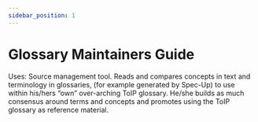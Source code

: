 ```yaml
---
sidebar_position: 1
---
```


# Glossary Maintainers Guide

Uses: Source management tool. Reads and compares concepts in text and terminology in glossaries, (for example generated by Spec-Up) to use within his/hers “own” over-arching ToIP glossary. He/she builds as much consensus around terms and concepts and promotes using the ToIP glossary as reference material.
